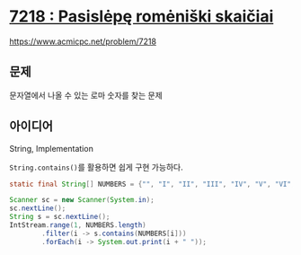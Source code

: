 # [7218 : Pasislėpę romėniški skaičiai](https://www.acmicpc.net/problem/7218)
https://www.acmicpc.net/problem/7218

## 문제
문자열에서 나올 수 있는 로마 숫자를 찾는 문제

## 아이디어
String, Implementation

`String.contains()`를 활용하면 쉽게 구현 가능하다.
```java
static final String[] NUMBERS = {"", "I", "II", "III", "IV", "V", "VI", "VII", "VIII", "IX", "X", "XI", "XII"};

Scanner sc = new Scanner(System.in);
sc.nextLine();
String s = sc.nextLine();
IntStream.range(1, NUMBERS.length)
        .filter(i -> s.contains(NUMBERS[i]))
        .forEach(i -> System.out.print(i + " "));
```